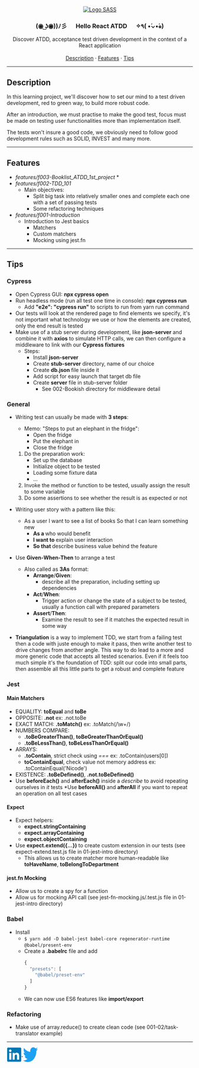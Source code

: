<!-- PROJECT LOGO -->
<br />
<p align="center">
  <a href="https://github.com/nicode-io/Hello_React_ATDD">
    <img src="https://external-content.duckduckgo.com/iu/?u=https%3A%2F%2Fleanpub.com%2Fsite_images1%2Fmastering-tdd-with-react%2Fimages----atdd-cycle.png&f=1&nofb=1" alt="Logo SASS" width="256" height="256">
  </a>

<h3 align="center">(◉ ͜ʖ◉))ﾉ彡&nbsp;&nbsp;&nbsp;&nbsp;&nbsp;&nbsp;Hello React ATDD&nbsp;&nbsp;&nbsp;&nbsp;&nbsp;&nbsp;✧٩(
•́⌄•́๑)</h3>

  <p align="center">
    Discover ATDD, acceptance test driven development in the context of a React application
    <br />
    <br />
    <a href="#description">Description</a>
    ·
    <a href="#features">Features</a>
    ·
    <a href="#tips">Tips</a>
  </p>

---

## Description

In this learning project, we'll discover how to set our mind to a test driven development, red to green way, to build
more robust code.

After an introduction, we must practise to make the good test, focus must be made on testing user functionalities more
than implementation itself.

The tests won't insure a good code, we obviously need to follow good development rules such as SOLID, INVEST and many
more.

---

## Features

* *features/f003-Booklist_ATDD_1st_project*
    *
* *features/f002-TDD_101*
    * Main objectives:
        * Split big task into relatively smaller ones and complete each one with a set of passing tests
        * Some refactoring techniques
* *features/f001-Introduction*
    * Introduction to Jest basics
        * Matchers
        * Custom matchers
        * Mocking using jest.fn

---

## Tips

### Cypress

* Open Cypress GUI: **npx cypress open**
* Run headless mode (run all test one time in console): **npx cypress run**
    * Add **"e2e": "cypress run"** to scripts to run from yarn run command
* Our tests will look at the rendered page to find elements we specify, it's not important what technology we use or how
  the elements are created, only the end result is tested
* Make use of a stub server during development, like **json-server** and combine it with **axios** to simulate HTTP
  calls, we can then configure a middleware to link with our **Cypress fixtures**
    * Steps:
        * Install **json-server**
        * Create **stub-server** directory, name of our choice
        * Create **db.json** file inside it
        * Add script for easy launch that target db file
        * Create **server** file in stub-server folder
            * See 002-Bookish directory for middleware detail

### General

* Writing test can usually be made with **3 steps**:
    * Memo: "Steps to put an elephant in the fridge":
        * Open the fridge
        * Put the elephant in
        * Close the fridge

    1. Do the preparation work:
        * Set up the database
        * Initialize object to be tested
        * Loading some fixture data
        * ...
    2. Invoke the method or function to be tested, usually assign the result to some variable
    3. Do some assertions to see whether the result is as expected or not
* Writing user story with a pattern like this:
    * As a user I want to see a list of books So that I can learn something new
        * **As a <role>** who would benefit
        * **I want to <do something>** explain user interaction
        * **So that <value>** describe business value behind the feature
* Use **Given-When-Then** to arrange a test
    * Also called as **3As** format:
        * **Arrange**/**Given**:
            * describe all the preparation, including setting up dependencies
        * **Act**/**When**:
            * Trigger action or change the state of a subject to be tested, usually a function call with prepared
              parameters
        * **Assert**/**Then**:
            * Examine the result to see if it matches the expected result in some way
* **Triangulation** is a way to implement TDD, we start from a failing test then a code with juste enough to make it
  pass, then write another test to drive changes from another angle. This way to do lead to a more and more generic code
  that accepts all tested scenarios. Even if it feels too much simple it's the foundation of TDD: split our code into
  small parts, then assemble all this little parts to get a robust and complete feature

### Jest

#### Main Matchers

* EQUALITY: **toEqual** and **toBe**
* OPPOSITE: **.not** ex: .not.toBe
* EXACT MATCH: **.toMatch()** ex: .toMatch(/\w+/)
* NUMBERS COMPARE:
    * **.toBeGreaterThan()**, **toBeGreaterThanOrEqual()**
    * **.toBeLessThan()**, **toBeLessThanOrEqual()**
* ARRAYS:
    * **.toContain**, strict check using *===* ex: .toContain(users[0])
    * **toContainEqual**, check value not memory address ex: .toContainEqual('Nicode')
* EXISTENCE: **.toBeDefined()**, **.not.toBeDefined()**
* Use **beforeEach()** and **afterEach()** inside a *describe* to avoid repeating ourselves in *it* tests
  *Use **beforeAll()** and **afterAll** if you want to repeat an operation on all test cases

#### Expect

* Expect helpers:
    * **expect.stringContaining**
    * **expect.arrayContaining**
    * **expect.objectContaining**
* Use **expect.extend({...})** to create custom extension in our tests (see expect-extend.test.js file in 01-jest-intro
  directory)
    * This allows us to create matcher more human-readable like **toHaveName**, **toBelongToDepartment**

#### jest.fn Mocking

* Allow us to create a spy for a function
* Allow us for mocking API call (see jest-fn-mocking.js/.test.js file in 01-jest-intro directory)

### Babel

* Install
    * ```$ yarn add -D babel-jest babel-core regenerator-runtime @babel/present-env```
    * Create a **.babelrc** file and add
      ```js 
      {
        "presets": [
          "@babel/preset-env"
        ]
      }
      ``` 
    * We can now use ES6 features like **import/export**

### Refactoring

* Make use of array.reduce() to create clean code (see 001-02/task-translator example)

---

<a href="https://linkedin.com/in/nicolas-denoel">
  <img align="center" src="https://github.com/devicons/devicon/blob/master/icons/linkedin/linkedin-original.svg" alt="linkedin.com/in/nicolas-denoel" width="40" height="40" />
</a>  <a href="https://twitter.com/nicode_io">
  <img align="center" src="https://github.com/devicons/devicon/blob/master/icons/twitter/twitter-original.svg" alt="twitter.com/inicode_io" width="40" height="40" />
</a>  
